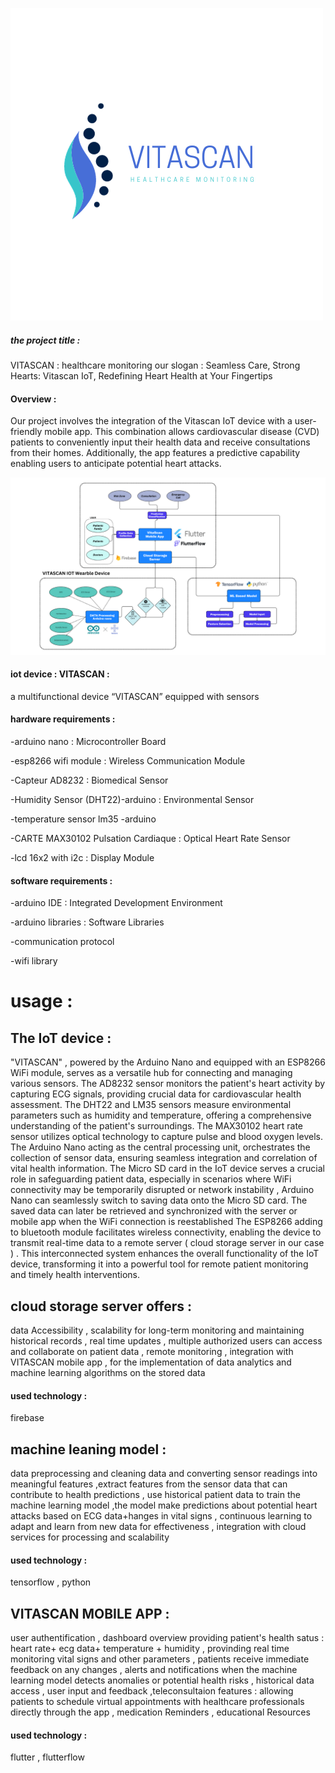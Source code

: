 
![Logo](pics/logo1.png)

##### the project title :

VITASCAN : healthcare monitoring 
our slogan :
Seamless Care, Strong Hearts: Vitascan IoT, Redefining Heart Health at Your Fingertips

#### Overview :

Our project involves the integration of the Vitascan IoT device with a user-friendly mobile app. This combination allows cardiovascular disease (CVD) patients to conveniently input their health data and receive consultations from their homes. Additionally, the app features a predictive capability enabling users to anticipate potential heart attacks.

![Alt text](diagrame.png)


#### iot device : VITASCAN :

a multifunctional device “VITASCAN” equipped with sensors 

#### hardware requirements : 

-arduino nano : Microcontroller Board

-esp8266 wifi module :  Wireless Communication Module

-Capteur AD8232 :  Biomedical Sensor

-Humidity Sensor (DHT22)-arduino : Environmental Sensor

-temperature sensor lm35 -arduino 

-CARTE MAX30102 Pulsation Cardiaque : Optical Heart Rate Sensor

-lcd 16x2 with i2c : Display Module

#### software requirements : 

-arduino IDE :  Integrated Development Environment

-arduino libraries : Software Libraries

-communication protocol 

-wifi library 


# usage :

## The IoT device :

"VITASCAN" , powered by the Arduino Nano and equipped with an ESP8266 WiFi module, serves as a versatile hub for connecting and managing various sensors. The AD8232 sensor monitors the patient's heart activity by capturing ECG signals, providing crucial data for cardiovascular health assessment.
The DHT22 and LM35 sensors measure environmental parameters such as humidity and temperature, offering a comprehensive understanding of the patient's surroundings. The MAX30102 heart rate sensor utilizes optical technology to capture pulse and blood oxygen levels. 
The Arduino Nano acting as the central processing unit, orchestrates the collection of sensor data, ensuring seamless integration and correlation of vital health information. 
The Micro SD card in the IoT device serves a crucial role in safeguarding patient data, especially in scenarios where WiFi connectivity may be temporarily disrupted or network instability , Arduino Nano can seamlessly switch to saving data onto the Micro SD card. The saved data can later be retrieved and synchronized with the server or mobile app when the WiFi connection is reestablished 
The ESP8266 adding to bluetooth module facilitates wireless connectivity, enabling the device to transmit real-time data to a remote server ( cloud storage server in our case ) . 
This interconnected system enhances the overall functionality of the IoT device, transforming it into a powerful tool for remote patient monitoring and timely health interventions.


## cloud storage server offers :

data Accessibility , scalability for long-term monitoring and maintaining historical records , real time updates , multiple authorized users can access and collaborate on patient data , remote monitoring , integration with VITASCAN mobile app , for the implementation of data analytics and machine learning algorithms on the stored data
#### used technology : 
firebase

## machine leaning model :

data preprocessing and cleaning data and converting sensor readings into meaningful features ,extract features from the sensor data that can contribute to health predictions , use historical patient data to train the machine learning model ,the model make predictions about potential heart attacks based on ECG data+hanges in vital signs , continuous learning to adapt and learn from new data for effectiveness , integration with cloud services for processing and scalability 
#### used technology :
tensorflow , python 

## VITASCAN MOBILE APP : 
user authentification , dashboard overview providing patient's health satus : heart rate+ ecg data+ temperature + humidity  , provinding real time monitoring vital signs and other parameters , patients receive immediate feedback on any changes , alerts and notifications when the machine learning model detects anomalies or potential health risks , historical data access , user input and feedback ,teleconsultaion features : allowing patients to schedule virtual appointments with healthcare professionals directly through the app , medication Reminders , educational Resources
#### used technology : 
flutter , flutterflow 



